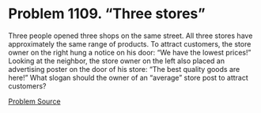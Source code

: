 # Problem 1109. “Three stores”

Three people opened three shops on the same street. All three stores have approximately the same range of products. To attract customers, the store owner on the right hung a notice on his door: “We have the lowest prices!” Looking at the neighbor, the store owner on the left also placed an advertising poster on the door of his store: “The best quality goods are here!” What slogan should the owner of an “average” store post to attract customers?

[Problem Source](https://www.trizland.ru/tasks/5559/)